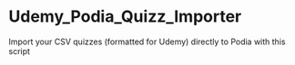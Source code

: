 # Udemy_Podia_Quizz_Importer
Import your CSV quizzes (formatted for Udemy) directly to Podia with this script
